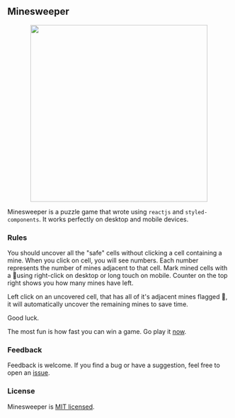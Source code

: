 ## Minesweeper

<p align="center">
<img src="https://cherniaev.com/minesweeper/Screenshot-intermediate.png" width="400" />
</p>

Minesweeper is a puzzle game that wrote using `reactjs` and `styled-components`. It works perfectly on desktop and mobile devices.

### Rules

You should uncover all the "safe" cells without clicking a cell containing a mine. When you click on cell, you will see numbers. Each number represents the number of mines adjacent to that cell. Mark mined cells with a 🚩using right-click on desktop or long touch on mobile. Counter on the top right shows you how many mines have left.

Left click on an uncovered cell, that has all of it's adjacent mines flagged 🚩, it will automatically uncover the remaining mines to save time.

Good luck.

The most fun is how fast you can win a game. Go play it [now](https://shdq.github.io/minesweeper/).

### Feedback

Feedback is welcome. If you find a bug or have a suggestion, feel free to open an [issue](https://github.com/shdq/minesweeper/issues/new).

### License

Minesweeper is [MIT licensed](./LICENSE).

